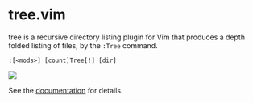 # tree.vim

tree is a recursive directory listing plugin for Vim that produces a depth folded listing of files, by the `:Tree` command.

```vim
:[<mods>] [count]Tree[!] [dir]
```

![](https://user-images.githubusercontent.com/1222926/28497509-0d2a1730-6fc4-11e7-9bea-9d852fa1b8cc.png)

See the [documentation](doc/tree.txt) for details.

